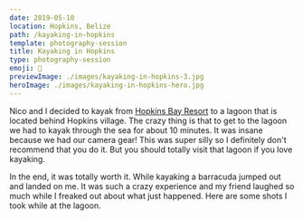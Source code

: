 ```yaml
---
date: 2019-05-10
location: Hopkins, Belize
path: /kayaking-in-hopkins
template: photography-session
title: Kayaking in Hopkins
type: photography-session
emoji: 🚣‍
previewImage: ./images/kayaking-in-hopkins-3.jpg
heroImage: ./images/kayaking-in-hopkins-hero.jpg
---
```


Nico and I decided to kayak from [Hopkins Bay Resort](https://www.hopkinsbaybelize.com/) to a
lagoon that is located behind Hopkins village. The crazy thing is that to get to the lagoon we
had to kayak through the sea for about 10 minutes. It was insane because we had our camera gear!
This was super silly so I definitely don't recommend that you do it. But you should totally visit
that lagoon if you love kayaking.

In the end, it was totally worth it. While kayaking a barracuda jumped out and landed on me. It
was such a crazy experience and my friend laughed so much while I freaked out about what just happened.
Here are some shots I took while at the lagoon.